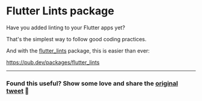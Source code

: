 # Flutter Lints package

Have you added linting to your Flutter apps yet?

That's the simplest way to follow good coding practices.

And with the [flutter_lints](https://pub.dev/packages/flutter_lints) package, this is easier than ever:

https://pub.dev/packages/flutter_lints

---

### Found this useful? Show some love and share the [original tweet](https://twitter.com/biz84/status/1436011664747503616) 🙏
